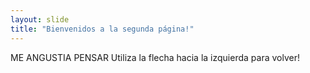 ```yaml
---
layout: slide
title: "Bienvenidos a la segunda página!"
---
```

ME ANGUSTIA PENSAR
Utiliza la flecha hacia la izquierda para volver!
